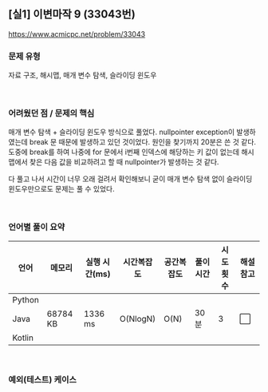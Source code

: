 ## [실1] 이변마작 9 (33043번)

https://www.acmicpc.net/problem/33043

### 문제 유형

자료 구조, 해시맵, 매개 변수 탐색, 슬라이딩 윈도우

<br>

### 어려웠던 점 / 문제의 핵심

매개 변수 탐색 + 슬라이딩 윈도우 방식으로 풀었다. nullpointer exception이 발생하였는데 break 문 때문에 발생하고 있던 것이었다. 원인을 찾기까지 20분은 쓴 것 같다. 도중에 break를 하여 나중에 for 문에서 i번째 인덱스에 해당하는 키 값이 없는데 해시맵에서 찾은 다음 값을 비교하려고 할 때 nullpointer가 발생하는 것 같다.

다 풀고 나서 시간이 너무 오래 걸려서 확인해보니 굳이 매개 변수 탐색 없이 슬라이딩 윈도우만으로도 문제는 풀 수 있었다.

<br>

### 언어별 풀이 요약

| 언어   | 메모리   | 실행 시간(ms) | 시간복잡도 | 공간복잡도 | 풀이 시간 | 시도 횟수 | 해설 참고            |
| ------ | -------- | ------------- | ---------- | ---------- | --------- | --------- | -------------------- |
| Python |          |               |            |            |           |           |                      |
| Java   | 68784 KB | 1336 ms       | O(NlogN)   | O(N)       | 30분      | 3         | :white_large_square: |
| Kotlin |          |               |            |            |           |           |                      |

<br>

### 예외(테스트) 케이스

```
```

